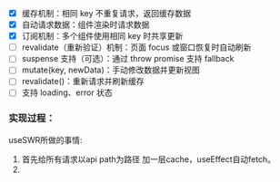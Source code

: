 - [x] 缓存机制：相同 key 不重复请求，返回缓存数据
- [x] 自动请求数据：组件渲染时请求数据
- [x] 订阅机制：多个组件使用相同 key 时共享更新
- [ ] revalidate（重新验证）机制：页面 focus 或窗口恢复时自动刷新
- [ ] suspense 支持（可选）：通过 throw promise 支持 <Suspense> fallback
- [ ] mutate(key, newData)：手动修改数据并更新视图
- [ ] revalidate()：重新请求并刷新缓存
- [ ] 支持 loading、error 状态

### 实现过程：

useSWR所做的事情:

1. 首先给所有请求以api path为路径 加一层cache，useEffect自动fetch。
2.
